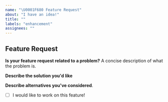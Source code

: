 ```yaml
---
name: "\U0001F680 Feature Request"
about: "I have an idea!"
title: ""
labels: "enhancement"
assignees: ""
---
```


## Feature Request

**Is your feature request related to a problem?**
A concise description of what the problem is.

**Describe the solution you'd like**

**Describe alternatives you've considered**.

<!-- Contributors are always welcome, feel free to put a cross here! ... Don't be shy :) -->

- [ ] I would like to work on this feature!
